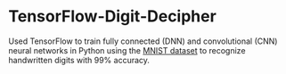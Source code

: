 # TensorFlow-Digit-Decipher
Used TensorFlow to train fully connected (DNN) and convolutional (CNN) neural networks in Python using the [MNIST dataset](https://en.wikipedia.org/wiki/MNIST_database) to recognize handwritten digits with 99% accuracy.
